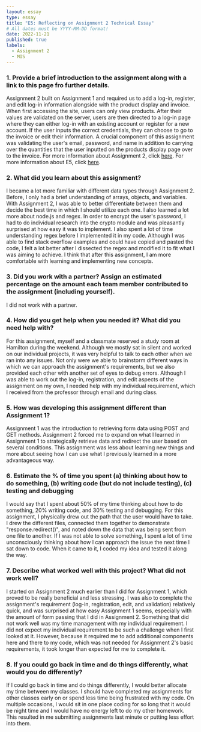 ```yaml
---
layout: essay
type: essay
title: "E5: Reflecting on Assignment 2 Technical Essay"
# All dates must be YYYY-MM-DD format!
date: 2022-11-21
published: true
labels:
  - Assignment 2
  - MIS
---
```

### 1. Provide a brief introduction to the assignment along with a link to this page fro further details.

Assignment 2 built on Assignment 1 and required us to add a log-in, register, and edit log-in information alongside with the product display and invoice. When first accessing the site, users can only view products. After their values are validated on the server, users are then directed to a log-in page where they can either log-in with an existing account or register for a new account. If the user inputs the correct credentials, they can choose to go to the invoice or edit their information. A crucial component of this assignment was validating the user's email, password, and name in addition to carrying over the quantities that the user inputted on the products display page over to the invoice. For more information about Assignment 2, click [here](https://dport96.github.io/ITM352/morea/150.Assignment2/experience-Assignment2.html). For more information about E5, click [here](https://dport96.github.io/ITM352/morea/150.Assignment2/experience-Assignment2_retrospective.html). 

### 2. What did you learn about this assignment?

I became a lot more familiar with different data types through Assignment 2. Before, I only had a brief understanding of arrays, objects, and variables. With Assignment 2, I was able to better differentiate between them and decide the best time in which I should utilize each one. I also learned a lot more about node.js and regex. In order to encrypt the user's password, I had to do individual research into the crypto module and was pleasantly surprised at how easy it was to implement. I also spent a lot of time understanding regex before I implemented it in my code. Although I was able to find stack overflow examples and could have copied and pasted the code, I felt a lot better after I dissected the regex and modified it to fit what I was aiming to achieve. I think that after this assignment, I am more comfortable with learning and implementing new concepts. 

### 3. Did you work with a partner? Assign an estimated percentage on the amount each team member contributed to the assignment (including yourself).

I did not work with a partner.

### 4. How did you get help when you needed it? What did you need help with?

For this assignment, myself and a classmate reserved a study room at Hamilton during the weekend. Although we mostly sat in silent and worked on our individual projects, it was very helpful to talk to each other when we ran into any issues. Not only were we able to brainstorm different ways in which we can approach the assignment's requirements, but we also provided each other with another set of eyes to debug errors. Although I was able to work out the log-in, registration, and edit aspects of the assignment on my own, I needed help with my individual requirement, which I received from the professor through email and during class.

### 5. How was developing this assignment different than Assignment 1?

Assignment 1 was the introduction to retrieving form data using POST and GET methods. Assignment 2 forced me to expand on what I learned in Assignment 1 to strategically retrieve data and redirect the user based on several conditions. This assignment was less about learning new things and more about seeing how I can use what I previously learned in a more advantageous way. 

### 6. Estimate the % of time you spent (a) thinking about how to do something, (b) writing code (but do not include testing), (c) testing and debugging

I would say that I spent about 50% of my time thinking about how to do something, 20% writing code, and 30% testing and debugging. For this assignment, I physically drew out the path that the user would have to take. I drew the different files, connected them together to demonstrate "response.redirect()", and noted down the data that was being sent from one file to another. If I was not able to solve something, I spent a lot of time unconsciously thinking about how I can approach the issue the next time I sat down to code. When it came to it, I coded my idea and tested it along the way. 

### 7. Describe what worked well with this project? What did not work well?

I started on Assignment 2 much earlier than I did for Assignment 1, which proved to be really beneficial and less stressing. I was also to complete the assignment's requirement (log-in, registration, edit, and validation) relatively quick, and was surprised at how easy Assignment 1 seems, especially with the amount of form passing that I did in Assignment 2. Something that did not work well was my time management with my individual requirement. I did not expect my individual requirement to be such a challenge when I first looked at it. However, because it required me to add additional components here and there to my code, which was not needed for Assignment 2's basic requirements, it took longer than expected for me to complete it. 

### 8. If you could go back in time and do things differently, what would you do differently?

If I could go back in time and do things differently, I would better allocate my time between my classes. I should have completed my assignments for other classes early on or spend less time being frustrated with my code. On multiple occasions, I would sit in one place coding for so long that it would be night time and I would have no energy left to do my other homework. This resulted in me submitting assignments last minute or putting less effort into them. 
